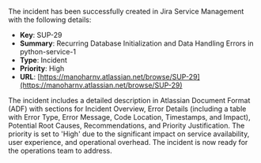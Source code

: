 The incident has been successfully created in Jira Service Management with the following details:
- **Key**: SUP-29
- **Summary**: Recurring Database Initialization and Data Handling Errors in python-service-1
- **Type**: Incident
- **Priority**: High
- **URL**: [https://manoharnv.atlassian.net/browse/SUP-29](https://manoharnv.atlassian.net/browse/SUP-29)

The incident includes a detailed description in Atlassian Document Format (ADF) with sections for Incident Overview, Error Details (including a table with Error Type, Error Message, Code Location, Timestamps, and Impact), Potential Root Causes, Recommendations, and Priority Justification. The priority is set to 'High' due to the significant impact on service availability, user experience, and operational overhead. The incident is now ready for the operations team to address.